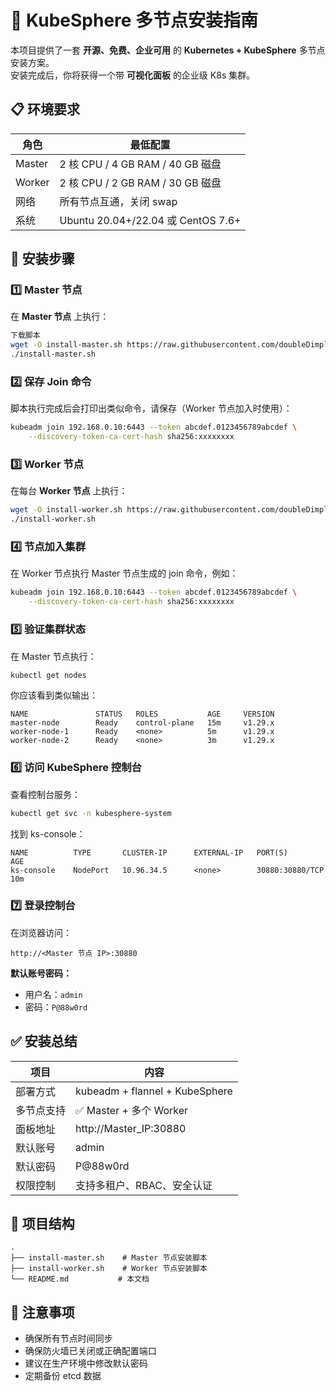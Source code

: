 # 🚀 KubeSphere 多节点安装指南

本项目提供了一套 **开源、免费、企业可用** 的 **Kubernetes + KubeSphere** 多节点安装方案。  
安装完成后，你将获得一个带 **可视化面板** 的企业级 K8s 集群。

## 📋 环境要求

| 角色     | 最低配置                              |
| -------- | ------------------------------------- |
| Master   | 2 核 CPU / 4 GB RAM / 40 GB 磁盘      |
| Worker   | 2 核 CPU / 2 GB RAM / 30 GB 磁盘      |
| 网络     | 所有节点互通，关闭 swap               |
| 系统     | Ubuntu 20.04+/22.04 或 CentOS 7.6+    |

## 🔧 安装步骤

### 1️⃣ Master 节点

在 **Master 节点** 上执行：

```bash
下载脚本
wget -O install-master.sh https://raw.githubusercontent.com/doubleDimple/shell-tools/master/k8s/install-master.sh && chmod +x install-master.sh
./install-master.sh
```

### 2️⃣ 保存 Join 命令

脚本执行完成后会打印出类似命令，请保存（Worker 节点加入时使用）：

```bash
kubeadm join 192.168.0.10:6443 --token abcdef.0123456789abcdef \
    --discovery-token-ca-cert-hash sha256:xxxxxxxx
```

### 3️⃣ Worker 节点

在每台 **Worker 节点** 上执行：

```bash
wget -O install-worker.sh https://raw.githubusercontent.com/doubleDimple/shell-tools/master/k8s/install-worker.sh && chmod +x install-worker.sh
./install-worker.sh
```

### 4️⃣ 节点加入集群

在 Worker 节点执行 Master 节点生成的 join 命令，例如：

```bash
kubeadm join 192.168.0.10:6443 --token abcdef.0123456789abcdef \
    --discovery-token-ca-cert-hash sha256:xxxxxxxx
```

### 5️⃣ 验证集群状态

在 Master 节点执行：

```bash
kubectl get nodes
```

你应该看到类似输出：

```
NAME               STATUS   ROLES           AGE     VERSION
master-node        Ready    control-plane   15m     v1.29.x
worker-node-1      Ready    <none>          5m      v1.29.x
worker-node-2      Ready    <none>          3m      v1.29.x
```

### 6️⃣ 访问 KubeSphere 控制台

查看控制台服务：

```bash
kubectl get svc -n kubesphere-system
```

找到 ks-console：

```
NAME          TYPE       CLUSTER-IP      EXTERNAL-IP   PORT(S)          AGE
ks-console    NodePort   10.96.34.5      <none>        30880:30880/TCP  10m
```

### 7️⃣ 登录控制台

在浏览器访问：

```
http://<Master 节点 IP>:30880
```

**默认账号密码：**
- 用户名：`admin`
- 密码：`P@88w0rd`

## ✅ 安装总结

| 项目       | 内容                                    |
| ---------- | --------------------------------------- |
| 部署方式   | kubeadm + flannel + KubeSphere          |
| 多节点支持 | ✅ Master + 多个 Worker                 |
| 面板地址   | http://Master_IP:30880                  |
| 默认账号   | admin                                   |
| 默认密码   | P@88w0rd                                |
| 权限控制   | 支持多租户、RBAC、安全认证              |

## 📁 项目结构

```
.
├── install-master.sh    # Master 节点安装脚本
├── install-worker.sh    # Worker 节点安装脚本
└── README.md           # 本文档
```

## 🚨 注意事项

- 确保所有节点时间同步
- 确保防火墙已关闭或正确配置端口
- 建议在生产环境中修改默认密码
- 定期备份 etcd 数据
